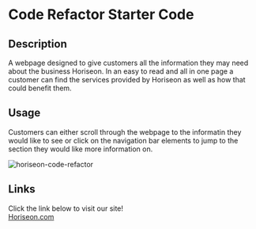 # Code Refactor Starter Code

## Description
A webpage designed to give customers all the information they may need about the business Horiseon. In an easy to read and all in one page a customer can find the services provided by Horiseon as well as how that could benefit them.

## Usage
Customers can either scroll through the webpage to the informatin they would like to see or click on the navigation bar elements to jump to the section they would like more information on.

![horiseon-code-refactor](https://user-images.githubusercontent.com/118146045/207439759-f2548977-b3c0-4f7b-be39-fbb47099299f.png)

## Links

Click the link below to visit our site!\
[Horiseon.com](https://alexoserna.github.io/horiseon-code-refactor/)
